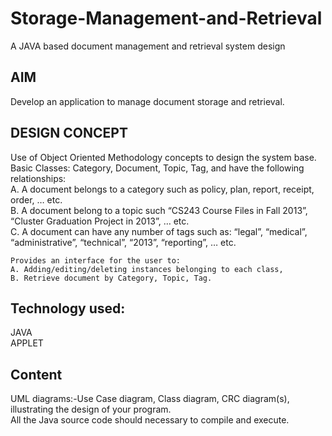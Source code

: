 # Storage-Management-and-Retrieval
A JAVA based document management and retrieval system design

## AIM
Develop an application to manage document storage and retrieval.

## DESIGN CONCEPT
  Use of Object Oriented Methodology concepts to design the system base.  
    Basic Classes: Category, Document, Topic, Tag, and have the following relationships:  
    A. A document belongs to a category such as policy, plan, report, receipt, order, … etc.  
    B. A document belong to a topic such “CS243 Course Files in Fall 2013”, “Cluster Graduation Project in 2013”, … etc.  
    C. A document can have any number of tags such as: “legal”, “medical”, “administrative”, “technical”, “2013”, “reporting”, … etc.  
    
    Provides an interface for the user to:  
    A. Adding/editing/deleting instances belonging to each class,  
    B. Retrieve document by Category, Topic, Tag.  
 
## Technology used:
JAVA  
APPLET  

## Content
UML diagrams:-Use Case diagram, Class diagram, CRC diagram(s), illustrating the design of your program.  
All the Java source code should necessary to compile and execute.


